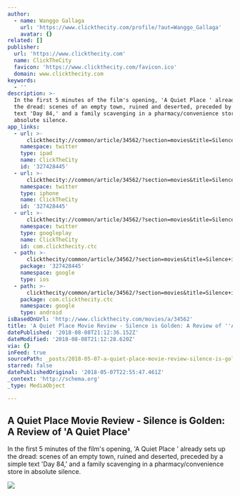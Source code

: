 ```yaml
---
author:
  - name: Wanggo Gallaga
    url: 'https://www.clickthecity.com/profile/?aut=Wanggo_Gallaga'
    avatar: {}
related: []
publisher:
  url: 'https://www.clickthecity.com'
  name: ClickTheCity
  favicon: 'https://www.clickthecity.com/favicon.ico'
  domain: www.clickthecity.com
keywords:
  - ''
description: >-
  In the first 5 minutes of the film's opening, 'A Quiet Place ' already sets up
  the dread: scenes of an empty town, ruined and deserted, preceded by a simple
  text 'Day 84,' and a family scavenging in a pharmacy/convenience store in
  absolute silence.
app_links:
  - url: >-
      clickthecity://common/article/34562/?section=movies&title=Silence+is+Golden%3A+A+Review+of+%27A+Quiet+Place%27
    namespace: twitter
    type: ipad
    name: ClickTheCity
    id: '327428445'
  - url: >-
      clickthecity://common/article/34562/?section=movies&title=Silence+is+Golden%3A+A+Review+of+%27A+Quiet+Place%27
    namespace: twitter
    type: iphone
    name: ClickTheCity
    id: '327428445'
  - url: >-
      clickthecity://common/article/34562/?section=movies&title=Silence+is+Golden%3A+A+Review+of+%27A+Quiet+Place%27
    namespace: twitter
    type: googleplay
    name: ClickTheCity
    id: com.clickthecity.ctc
  - path: >-
      clickthecity/common/article/34562/?section=movies&title=Silence+is+Golden%3A+A+Review+of+%27A+Quiet+Place%27
    package: '327428445'
    namespace: google
    type: ios
  - path: >-
      clickthecity/common/article/34562/?section=movies&title=Silence+is+Golden%3A+A+Review+of+%27A+Quiet+Place%27
    package: com.clickthecity.ctc
    namespace: google
    type: android
isBasedOnUrl: 'http://www.clickthecity.com/movies/a/34562'
title: 'A Quiet Place Movie Review - Silence is Golden: A Review of ''A Quiet Place'''
datePublished: '2018-08-08T21:12:36.152Z'
dateModified: '2018-08-08T21:12:28.620Z'
via: {}
inFeed: true
sourcePath: _posts/2018-05-07-a-quiet-place-movie-review-silence-is-golden-a-review-of.md
starred: false
datePublishedOriginal: '2018-05-07T22:55:47.461Z'
_context: 'http://schema.org'
_type: MediaObject

---
```

<article style=""><h1>A Quiet Place Movie Review - Silence is Golden: A Review of 'A Quiet Place'</h1><p>In the first 5 minutes of the film's opening, 'A Quiet Place ' already sets up the dread: scenes of an empty town, ruined and deserted, preceded by a simple text 'Day 84,' and a family scavenging in a pharmacy/convenience store in absolute silence.</p><img src="https://cdn1.clickthecity.com/images/articles/600/34562.jpg" /></article>